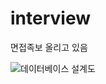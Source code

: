 # interview

면접족보 올리고 있음

 ![데이터베이스 설계도](https://user-images.githubusercontent.com/74960637/106723692-4b830e00-6657-11eb-9681-9b8398e52715.png)
